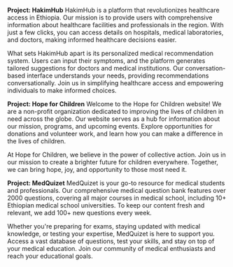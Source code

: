 **Project: HakimHub**
HakimHub is a platform that revolutionizes healthcare access in Ethiopia. Our mission is to provide users with comprehensive information about healthcare facilities and professionals in the region. With just a few clicks, you can access details on hospitals, medical laboratories, and doctors, making informed healthcare decisions easier. 

What sets HakimHub apart is its personalized medical recommendation system. Users can input their symptoms, and the platform generates tailored suggestions for doctors and medical institutions. Our conversation-based interface understands your needs, providing recommendations conversationally. Join us in simplifying healthcare access and empowering individuals to make informed choices.

**Project: Hope for Children**
Welcome to the Hope for Children website! We are a non-profit organization dedicated to improving the lives of children in need across the globe. Our website serves as a hub for information about our mission, programs, and upcoming events. Explore opportunities for donations and volunteer work, and learn how you can make a difference in the lives of children.

At Hope for Children, we believe in the power of collective action. Join us in our mission to create a brighter future for children everywhere. Together, we can bring hope, joy, and opportunity to those most need it.

**Project: MedQuizet**
MedQuizet is your go-to resource for medical students and professionals. Our comprehensive medical question bank features over 2000 questions, covering all major courses in medical school, including 10+ Ethiopian medical school universities. To keep our content fresh and relevant, we add 100+ new questions every week.

Whether you're preparing for exams, staying updated with medical knowledge, or testing your expertise, MedQuizet is here to support you. Access a vast database of questions, test your skills, and stay on top of your medical education. Join our community of medical enthusiasts and reach your educational goals.
